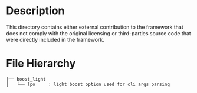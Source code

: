 Description
===========

This directory contains either external contribution to the framework that
does not comply with the original licensing or third-parties source code that were
directly included in the framework.

File Hierarchy
==============

~~~
├── boost_light
│   └── lpo     : light boost option used for cli args parsing
~~~